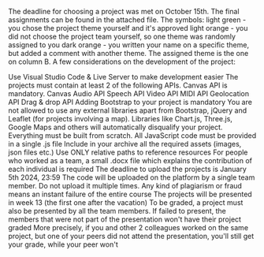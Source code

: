 The deadline for choosing a project was met on October 15th. The final assignments can be found in the attached file. The symbols:
light green - you chose the project theme yourself and it's approved
light orange - you did not choose the project team yourself, so one theme was randomly assigned to you
dark orange - you written your name on a specific theme, but added a comment with another theme. The assigned theme is the one on column B.
A few considerations on the development of the project:

Use Visual Studio Code & Live Server to make development easier
The projects must contain at least 2 of the following APIs. Canvas API is mandatory.
Canvas
Audio API
Speech API
Video API
MIDI API
Geolocation API
Drag & drop API
Adding Bootstrap to your project is mandatory
You are not allowed to use any external libraries apart from Bootstrap, jQuery and Leaflet (for projects involving a map). Libraries like Chart.js, Three.js, Google Maps and others will automatically disqualify your project. Everything must be built from scratch.
All JavaScript code must be provided in a single .js file
Include in your archive all the required assets (images, json files etc.) 
Use ONLY relative paths to reference resources
For people who worked as a team, a small .docx file which explains the contribution of each individual is required
The deadline to upload the projects is January 5th 2024, 23:59
The code will be uploaded on the platform by a single team member. Do not upload it multiple times.
Any kind of plagiarism or fraud means an instant failure of the entire course
The projects will be presented in week 13 (the first one after the vacation)
To be graded, a project must also be presented by all the team members. If failed to present, the members that were not part of the presentation won't have their project graded
More precisely, if you and other 2 colleagues worked on the same project, but one of your peers did not attend the presentation, you'll still get your grade, while your peer won't